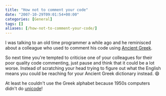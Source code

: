```yaml
---
title: "How not to comment your code"
date: "2007-10-29T09:01:54+00:00"
categories: [General]
tags: []
aliases: [/how-not-to-comment-your-code/]
---
```


I was talking to an old time programmer a while ago and he reminisced about a colleague who used to comment his code using <a href="http://en.wikipedia.org/wiki/Ancient_Greek">Ancient Greek</a>.

So next time you're tempted to criticise one of your colleagues for their poor quality code commenting, just pause and think that it could be a lot worse. Instead of scratching your head trying to figure out what the English means you could be reaching for your Ancient Greek dictionary instead. :smile:

At least he couldn't use the Greek alphabet because 1950s computers didn't do <a href="http://en.wikipedia.org/wiki/Unicode">unicode</a>!
